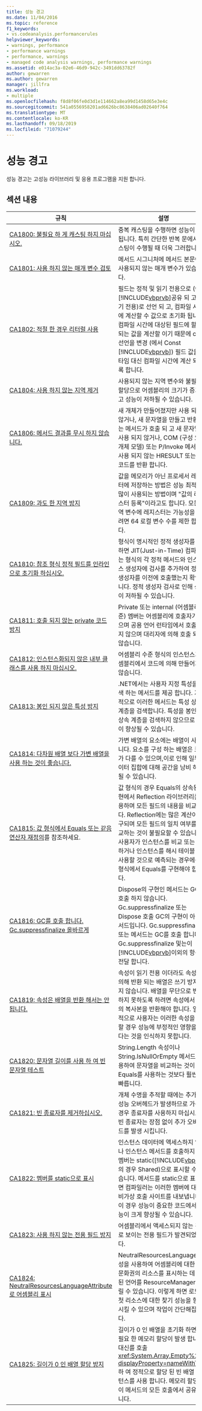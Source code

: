 ```yaml
---
title: 성능 경고
ms.date: 11/04/2016
ms.topic: reference
f1_keywords:
- vs.codeanalysis.performancerules
helpviewer_keywords:
- warnings, performance
- performance warnings
- performance, warnings
- managed code analysis warnings, performance warnings
ms.assetid: e014ac3a-02e6-46d9-942c-3491dd63782f
author: gewarren
ms.author: gewarren
manager: jillfra
ms.workload:
- multiple
ms.openlocfilehash: f8d8f06fe0d3d1e114662a8ea99d1458d65e3e4c
ms.sourcegitcommit: 541a0556958201ad6626bc8638406ad02640f764
ms.translationtype: MT
ms.contentlocale: ko-KR
ms.lasthandoff: 09/18/2019
ms.locfileid: "71079244"
---
```

# <a name="performance-warnings"></a>성능 경고
성능 경고는 고성능 라이브러리 및 응용 프로그램을 지원 합니다.

## <a name="in-this-section"></a>섹션 내용

| 규칙 | 설명 |
| - | - |
| [CA1800: 불필요 하 게 캐스팅 하지 마십시오.](../code-quality/ca1800-do-not-cast-unnecessarily.md) | 중복 캐스팅을 수행하면 성능이 저하됩니다. 특히 간단한 반복 문에서 캐스팅이 수행될 때 더욱 그러합니다. |
| [CA1801: 사용 하지 않는 매개 변수 검토](../code-quality/ca1801-review-unused-parameters.md) | 메서드 시그니처에 메서드 본문에서 사용되지 않는 매개 변수가 있습니다. |
| [CA1802: 적절 한 경우 리터럴 사용](../code-quality/ca1802-use-literals-where-appropriate.md) | 필드는 정적 및 읽기 전용으로 (에서 [!INCLUDE[vbprvb](../code-quality/includes/vbprvb_md.md)]공유 되 고 읽기 전용)로 선언 되 고, 컴파일 시간에 계산할 수 값으로 초기화 됩니다. 컴파일 시간에 대상된 필드에 할당 되는 값을 계산할 이기 때문에 const 선언을 변경 (에서 Const [!INCLUDE[vbprvb](../code-quality/includes/vbprvb_md.md)]) 필드 값을 런타임 대신 컴파일 시간에 계산 되도록 합니다. |
| [CA1804: 사용 하지 않는 지역 제거](../code-quality/ca1804-remove-unused-locals.md) | 사용되지 않는 지역 변수와 불필요한 할당으로 어셈블리의 크기가 증가하고 성능이 저하될 수 있습니다. |
| [CA1806: 메서드 결과를 무시 하지 않습니다.](../code-quality/ca1806-do-not-ignore-method-results.md) | 새 개체가 만들어졌지만 사용 되지 않거나, 새 문자열을 만들고 반환 하는 메서드가 호출 되 고 새 문자열이 사용 되지 않거나, COM (구성 요소 개체 모델) 또는 P/Invoke 메서드가 사용 되지 않는 HRESULT 또는 오류 코드를 반환 합니다. |
| [CA1809: 과도 한 지역 방지](../code-quality/ca1809-avoid-excessive-locals.md) | 값을 메모리가 아닌 프로세서 레지스터에 저장하는 방법은 성능 최적화에 많이 사용되는 방법이며 "값의 레지스터 등록"이라고도 합니다.  모든 지역 변수에 레지스터는 가능성을 늘리려면 64 로컬 변수 수를 제한 합니다. |
| [CA1810: 참조 형식 정적 필드를 인라인으로 초기화 하십시오.](../code-quality/ca1810-initialize-reference-type-static-fields-inline.md) | 형식이 명시적인 정적 생성자를 선언하면 JIT(Just-in-Time) 컴파일러는 형식의 각 정적 메서드와 인스턴스 생성자에 검사를 추가하여 정적 생성자를 이전에 호출했는지 확인합니다. 정적 생성자 검사로 인해 성능이 저하될 수 있습니다. |
| [CA1811: 호출 되지 않는 private 코드 방지](../code-quality/ca1811-avoid-uncalled-private-code.md) | Private 또는 internal (어셈블리 수준) 멤버는 어셈블리에 호출자가 없으며 공용 언어 런타임에서 호출 되지 않으며 대리자에 의해 호출 되지 않습니다. |
| [CA1812: 인스턴스화되지 않은 내부 클래스를 사용 하지 마십시오.](../code-quality/ca1812-avoid-uninstantiated-internal-classes.md) | 어셈블리 수준 형식의 인스턴스가 어셈블리에서 코드에 의해 만들어지지 않습니다. |
| [CA1813: 봉인 되지 않은 특성 방지](../code-quality/ca1813-avoid-unsealed-attributes.md) | .NET에서는 사용자 지정 특성을 검색 하는 메서드를 제공 합니다. 기본적으로 이러한 메서드는 특성 상속 계층을 검색합니다. 특성을 봉인하면 상속 계층을 검색하지 않으므로 성능이 향상될 수 있습니다. |
| [CA1814: 다차원 배열 보다 가변 배열을 사용 하는 것이 좋습니다.](../code-quality/ca1814-prefer-jagged-arrays-over-multidimensional.md) | 가변 배열의 요소에는 배열이 사용됩니다. 요소를 구성 하는 배열은 크기가 다를 수 있으며,이로 인해 일부 데이터 집합에 대해 공간을 낭비 하 게 될 수 있습니다. |
| [CA1815: 값 형식에서 Equals 또는 같음 연산자 재정의](../code-quality/ca1815-override-equals-and-operator-equals-on-value-types.md)를 참조하세요. | 값 형식의 경우 Equals의 상속된 구현에서 Reflection 라이브러리를 사용하며 모든 필드의 내용을 비교합니다. Reflection에는 많은 계산이 요구되며 모든 필드의 일치 여부를 비교하는 것이 불필요할 수 있습니다. 사용자가 인스턴스를 비교 또는 정렬하거나 인스턴스를 해시 테이블 키로 사용할 것으로 예측되는 경우에는 값 형식에서 Equals를 구현해야 합니다. |
| [CA1816: GC를 호출 합니다. Gc.suppressfinalize 올바르게](../code-quality/ca1816-call-gc-suppressfinalize-correctly.md) | Dispose의 구현인 메서드는 GC를 호출 하지 않습니다. Gc.suppressfinalize 또는 Dispose 호출 GC의 구현이 아닌 메서드입니다. Gc.suppressfinalize 또는 메서드는 GC를 호출 합니다. Gc.suppressfinalize 및는이 [!INCLUDE[vbprvb](../code-quality/includes/vbprvb_md.md)]이외의 항목을 전달 합니다. |
| [CA1819: 속성은 배열을 반환 해서는 안 됩니다.](../code-quality/ca1819-properties-should-not-return-arrays.md) | 속성이 읽기 전용 이더라도 속성에 의해 반환 되는 배열은 쓰기 방지 되지 않습니다. 배열을 무단으로 변경하지 못하도록 하려면 속성에서 배열의 복사본을 반환해야 합니다. 일반적으로 사용자는 이러한 속성을 호출할 경우 성능에 부정적인 영향을 준다는 것을 인식하지 못합니다. |
| [CA1820: 문자열 길이를 사용 하 여 빈 문자열 테스트](../code-quality/ca1820-test-for-empty-strings-using-string-length.md) | String.Length 속성이나 String.IsNullOrEmpty 메서드를 사용하여 문자열을 비교하는 것이 Equals를 사용하는 것보다 훨씬 더 빠릅니다. |
| [CA1821: 빈 종료자를 제거하십시오.](../code-quality/ca1821-remove-empty-finalizers.md) | 개체 수명을 추적할 때에는 추가로 성능 오버헤드가 발생하므로 가능한 경우 종료자를 사용하지 마십시오. 빈 종료자는 장점 없이 추가 오버 헤드를 발생 시킵니다. |
| [CA1822: 멤버를 static으로 표시](../code-quality/ca1822-mark-members-as-static.md) | 인스턴스 데이터에 액세스하지 않거나 인스턴스 메서드를 호출하지 않는 멤버는 static([!INCLUDE[vbprvb](../code-quality/includes/vbprvb_md.md)]의 경우 Shared)으로 표시할 수 있습니다. 메서드를 static으로 표시하면 컴파일러는 이러한 멤버에 대한 비가상 호출 사이트를 내보냅니다. 이 경우 성능이 중요한 코드에서 성능이 크게 향상될 수 있습니다. |
| [CA1823: 사용 하지 않는 전용 필드 방지](../code-quality/ca1823-avoid-unused-private-fields.md) | 어셈블리에서 액세스되지 않는 것으로 보이는 전용 필드가 발견되었습니다. |
| [CA1824: NeutralResourcesLanguageAttribute로 어셈블리 표시](../code-quality/ca1824-mark-assemblies-with-neutralresourceslanguageattribute.md) | NeutralResourcesLanguage 특성을 사용하여 어셈블리에 대한 중립 문화권의 리소스를 표시하는 데 사용된 언어를 ResourceManager에 알릴 수 있습니다. 이렇게 하면 로드한 첫 리소스에 대한 찾기 성능을 향상시킬 수 있으며 작업이 간단해집니다. |
| [CA1825: 길이가 0 인 배열 할당 방지](../code-quality/ca1825.md) | 길이가 0 인 배열을 초기화 하면 불필요 한 메모리 할당이 발생 합니다. 대신를 호출 <xref:System.Array.Empty%2A?displayProperty=nameWithType>하 여 정적으로 할당 된 빈 배열 인스턴스를 사용 합니다. 메모리 할당은이 메서드의 모든 호출에서 공유 됩니다. |
